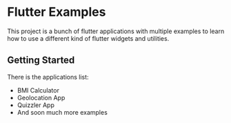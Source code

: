 # Flutter Examples

This project is a bunch of flutter applications with multiple examples to learn how to use a different kind of flutter widgets and utilities.

## Getting Started

There is the applications list:

* BMI Calculator
* Geolocation App
* Quizzler App
* And soon much more examples
